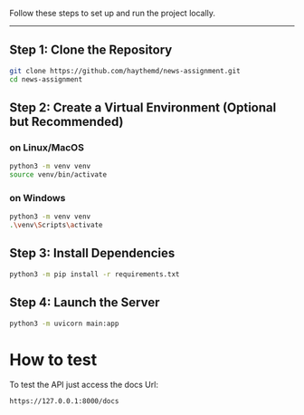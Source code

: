 

Follow these steps to set up and run the project locally.

---

## Step 1: Clone the Repository

```bash
git clone https://github.com/haythemd/news-assignment.git
cd news-assignment
```

## Step 2: Create a Virtual Environment (Optional but Recommended)

### on Linux/MacOS

```bash
python3 -m venv venv
source venv/bin/activate
```
### on Windows 

```bash
python3 -m venv venv
.\venv\Scripts\activate
```
## Step 3: Install Dependencies

```bash
python3 -m pip install -r requirements.txt
```

## Step 4: Launch the Server

```bash
python3 -m uvicorn main:app
```

# How to test
To test the API just access the docs Url:
```bash
https://127.0.0.1:8000/docs
```